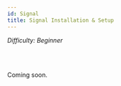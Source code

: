 ```yaml
---
id: Signal
title: Signal Installation & Setup
---
```


<i>Difficulty: Beginner</i>

<br/><br/>

Coming soon.